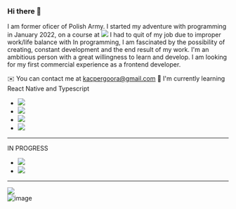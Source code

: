 ### Hi there 👋
I am former oficer of Polish Army. I started my adventure with programming in January 2022, on a course at <img src='https://img.shields.io/badge/Udemy-EC5252?style=for-the-badge&logo=Udemy&logoColor=white'/> 
I had to quit of my job due to improper  work/life balance with  In programming, I am fascinated by the possibility of creating, constant development and the end result of my work. I'm an ambitious person with a great willingness to learn and develop. I am looking for my first commercial experience as a frontend developer.

✉️ You can contact me at kacpergoora@gmail.com
🧠 I'm currently learning  React  Native and Typescript
<ul>
	<li><a href="https://developer.mozilla.org/en-US/docs/Web/JavaScript"><img src='https://img.shields.io/badge/JavaScript-323330?style=for-the-badge&logo=javascript&logoColor=F7DF1E'></img></a></li>
	<li><a href="https://developer.mozilla.org/en-US/docs/Web/html"><img src='https://img.shields.io/badge/HTML5-E34F26?style=for-the-badge&logo=html5&logoColor=white'></img></a></li>
	<li><a href='https://developer.mozilla.org/en-US/docs/Web/css'><img src='https://img.shields.io/badge/css3-%231572B6.svg?style=for-the-badge&logo=css3&logoColor=white'/><a/></li>
	<li><a href='https://reactjs.org/'><img src='https://img.shields.io/badge/react-%2320232a.svg?style=for-the-badge&logo=react&logoColor=%2361DAFB'/></a></li>
	</ul>

___________________________________
IN PROGRESS
<ul>
	<li><img src='https://img.shields.io/badge/react_native-%2320232a.svg?style=for-the-badge&logo=react&logoColor=%2361DAFB'/></li>
	<li><img src='https://img.shields.io/badge/typescript-%23007ACC.svg?style=for-the-badge&logo=typescript&logoColor=white'/></li>
	</ul>
	
___________________________________
![](https://komarev.com/ghpvc/?username=kacpergora)</br>
![image](https://github-readme-stats.vercel.app/api/top-langs/?username=kacpergora&layout=compact&langs_count=8&hide_border=true&title_color=000000&icon_color=000000&text_color=000000&bg_color=ffffff)

